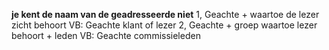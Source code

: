 **je kent de naam van de geadresseerde niet**
	1, Geachte + waartoe de lezer zicht behoort
		VB: Geachte klant of lezer
	2, Geachte + groep waartoe lezer behoort + leden
		VB: Geachte commissieleden